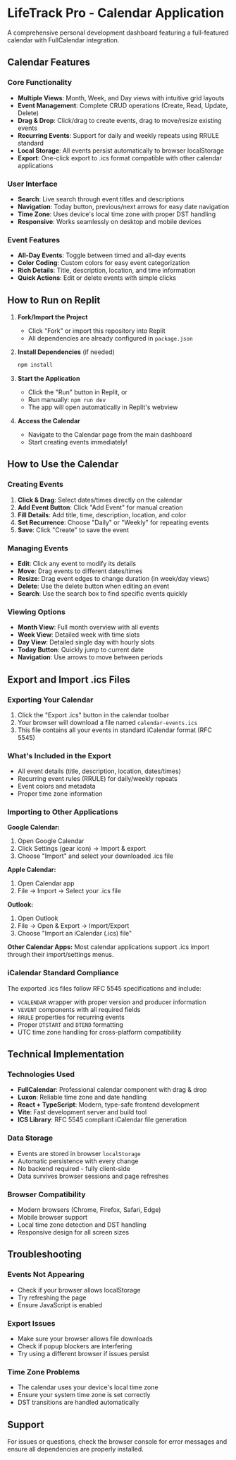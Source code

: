 # LifeTrack Pro - Calendar Application

A comprehensive personal development dashboard featuring a full-featured calendar with FullCalendar integration.

## Calendar Features

### Core Functionality
- **Multiple Views**: Month, Week, and Day views with intuitive grid layouts
- **Event Management**: Complete CRUD operations (Create, Read, Update, Delete)
- **Drag & Drop**: Click/drag to create events, drag to move/resize existing events
- **Recurring Events**: Support for daily and weekly repeats using RRULE standard
- **Local Storage**: All events persist automatically to browser localStorage
- **Export**: One-click export to .ics format compatible with other calendar applications

### User Interface
- **Search**: Live search through event titles and descriptions
- **Navigation**: Today button, previous/next arrows for easy date navigation
- **Time Zone**: Uses device's local time zone with proper DST handling
- **Responsive**: Works seamlessly on desktop and mobile devices

### Event Features
- **All-Day Events**: Toggle between timed and all-day events
- **Color Coding**: Custom colors for easy event categorization
- **Rich Details**: Title, description, location, and time information
- **Quick Actions**: Edit or delete events with simple clicks

## How to Run on Replit

1. **Fork/Import the Project**
   - Click "Fork" or import this repository into Replit
   - All dependencies are already configured in `package.json`

2. **Install Dependencies** (if needed)
   ```bash
   npm install
   ```

3. **Start the Application**
   - Click the "Run" button in Replit, or
   - Run manually: `npm run dev`
   - The app will open automatically in Replit's webview

4. **Access the Calendar**
   - Navigate to the Calendar page from the main dashboard
   - Start creating events immediately!

## How to Use the Calendar

### Creating Events
1. **Click & Drag**: Select dates/times directly on the calendar
2. **Add Event Button**: Click "Add Event" for manual creation
3. **Fill Details**: Add title, time, description, location, and color
4. **Set Recurrence**: Choose "Daily" or "Weekly" for repeating events
5. **Save**: Click "Create" to save the event

### Managing Events
- **Edit**: Click any event to modify its details
- **Move**: Drag events to different dates/times
- **Resize**: Drag event edges to change duration (in week/day views)
- **Delete**: Use the delete button when editing an event
- **Search**: Use the search box to find specific events quickly

### Viewing Options
- **Month View**: Full month overview with all events
- **Week View**: Detailed week with time slots
- **Day View**: Detailed single day with hourly slots
- **Today Button**: Quickly jump to current date
- **Navigation**: Use arrows to move between periods

## Export and Import .ics Files

### Exporting Your Calendar
1. Click the "Export .ics" button in the calendar toolbar
2. Your browser will download a file named `calendar-events.ics`
3. This file contains all your events in standard iCalendar format (RFC 5545)

### What's Included in the Export
- All event details (title, description, location, dates/times)
- Recurring event rules (RRULE) for daily/weekly repeats
- Event colors and metadata
- Proper time zone information

### Importing to Other Applications

**Google Calendar:**
1. Open Google Calendar
2. Click Settings (gear icon) → Import & export
3. Choose "Import" and select your downloaded .ics file

**Apple Calendar:**
1. Open Calendar app
2. File → Import → Select your .ics file

**Outlook:**
1. Open Outlook
2. File → Open & Export → Import/Export
3. Choose "Import an iCalendar (.ics) file"

**Other Calendar Apps:**
Most calendar applications support .ics import through their import/settings menus.

### iCalendar Standard Compliance
The exported .ics files follow RFC 5545 specifications and include:
- `VCALENDAR` wrapper with proper version and producer information
- `VEVENT` components with all required fields
- `RRULE` properties for recurring events
- Proper `DTSTART` and `DTEND` formatting
- UTC time zone handling for cross-platform compatibility

## Technical Implementation

### Technologies Used
- **FullCalendar**: Professional calendar component with drag & drop
- **Luxon**: Reliable time zone and date handling
- **React + TypeScript**: Modern, type-safe frontend development
- **Vite**: Fast development server and build tool
- **ICS Library**: RFC 5545 compliant iCalendar file generation

### Data Storage
- Events are stored in browser `localStorage`
- Automatic persistence with every change
- No backend required - fully client-side
- Data survives browser sessions and page refreshes

### Browser Compatibility
- Modern browsers (Chrome, Firefox, Safari, Edge)
- Mobile browser support
- Local time zone detection and DST handling
- Responsive design for all screen sizes

## Troubleshooting

### Events Not Appearing
- Check if your browser allows localStorage
- Try refreshing the page
- Ensure JavaScript is enabled

### Export Issues
- Make sure your browser allows file downloads
- Check if popup blockers are interfering
- Try using a different browser if issues persist

### Time Zone Problems
- The calendar uses your device's local time zone
- Ensure your system time zone is set correctly
- DST transitions are handled automatically

## Support

For issues or questions, check the browser console for error messages and ensure all dependencies are properly installed.
